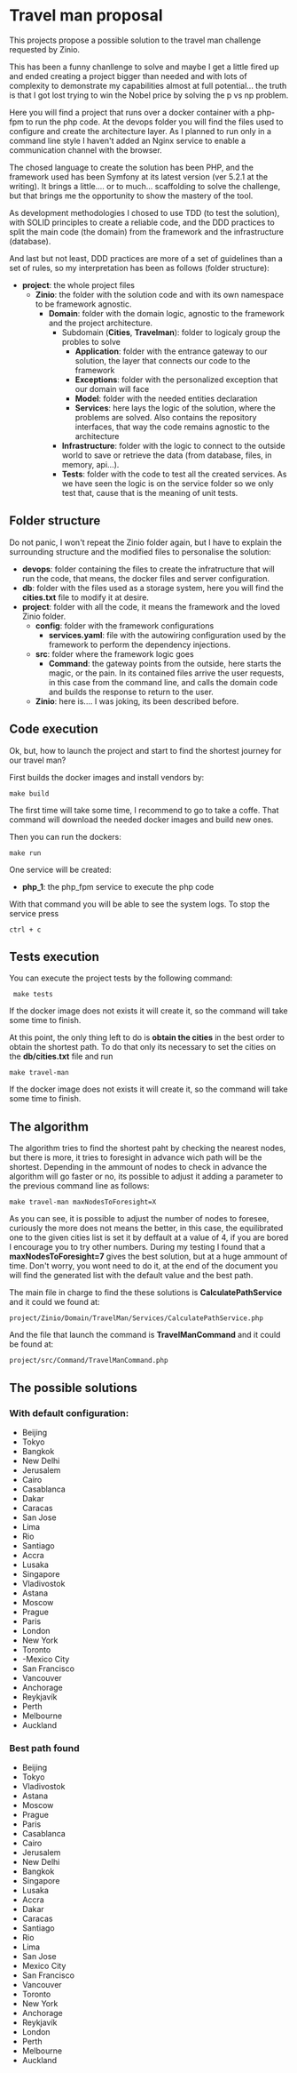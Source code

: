 # Travel man proposal

This projects propose a possible solution to the travel man challenge requested by Zinio.

This has been a funny chanllenge to solve and maybe I get a little fired up and ended creating a project bigger than needed and with lots of complexity to demonstrate my capabilities almost at full potential... the truth is that I got lost trying to win the Nobel price by solving the p vs np problem.

Here you will find a project that runs over a docker container with a php-fpm to run the php code. At the devops folder you will find the files used to configure and create the architecture layer. As I planned to run only in a command line style I haven't added an Nginx service to enable a communication channel with the browser.

The chosed language to create the solution has been PHP, and the framework used has been Symfony at its latest version (ver 5.2.1 at the writing). It brings a little.... or to much... scaffolding to solve the challenge, but that brings me the opportunity to show the mastery of the tool.

As development methodologies I chosed to use TDD (to test the solution), with SOLID principles to create a reliable code, and the DDD practices to split the main code (the domain) from the framework and the infrastructure (database).

And last but not least, DDD practices are more of a set of guidelines than a set of rules, so my interpretation has been as follows (folder structure):
	
 - **project**: the whole project files
	 - **Zinio**: the folder with the solution code and with its own namespace to be framework agnostic.
		 - **Domain**: folder with the domain logic, agnostic to the framework and the project architecture.
			 - Subdomain (**Cities**, **Travelman**): folder to logicaly group the probles to solve
				 - **Application**: folder with the entrance gateway to our solution, the layer that connects our code to the framework
				 - **Exceptions**: folder with the personalized exception that our domain will face
				 - **Model**: folder with the needed entities declaration
				 - **Services**: here lays the logic of the solution, where the problems are solved. Also contains the repository interfaces, that way the code remains agnostic to the architecture
			 - **Infrastructure**: folder with the logic to connect to the outside world to save or retrieve the data (from database, files, in memory, api...).
			 - **Tests**: folder with the code to test all the created services. As we have seen the logic is on the service folder so we only test that, cause that is the meaning of unit tests. 

## Folder structure

Do not panic, I won't repeat the Zinio folder again, but I have to explain the surrounding structure and the modified files to personalise the solution:
- **devops**: folder containing the files to create the infratructure that will run the code, that means, the docker files and server configuration.
- **db**: folder with the files used as a storage system, here you will find the **cities.txt** file to modify it at desire.
- **project**: folder with all the code, it means the framework and the loved Zinio folder.
  - **config**: folder with the framework configurations
    - **services.yaml**: file with the autowiring configuration used by the framework to perform the dependency injections.
  - **src**: folder where the framework logic goes
    - **Command**: the gateway points from the outside, here starts the magic, or the pain. In its contained files arrive the user requests, in this case from the command line, and calls the domain code and builds the response to return to the user.
  - **Zinio**: here is.... I was joking, its been described before.

## Code execution

Ok, but, how to launch the project and start to find the shortest journey for our travel man?

First builds the docker images and install vendors by: 

    make build

The first time will take some time, I recommend to go to take a coffe. That command will download the needed docker images and build new ones.

Then you can run the dockers:

    make run

One service will be created:

 - **php_1**: the php_fpm service to execute the php code

With that command you will be able to see the system logs. To stop the service press

    ctrl + c

## Tests execution

 You can execute the project tests by the following command:

     make tests

If the docker image does not exists it will create it, so the command will take some time to finish.

At this point, the only thing left to do is **obtain the cities** in the best order to obtain the shortest path. To do that only its necessary to set the cities on the **db/cities.txt** file and run

    make travel-man

If the docker image does not exists it will create it, so the command will take some time to finish.

## The algorithm

The algorithm tries to find the shortest paht by checking the nearest nodes, but there is more, it tries to foresight in advance wich path will be the shortest. Depending in the ammount of nodes to check in advance the algorithm will go faster or no, its possible to adjust it adding a parameter to the previous command line as follows:

    make travel-man maxNodesToForesight=X

As you can see, it is possible to adjust the number of nodes to foresee, curiously the more does not means the better, in this case, the equilibrated one to the given cities list is set it by deffault at a value of 4, if you are bored I encourage you to try other numbers. During my testing I found that a **maxNodesToForesight=7** gives the best solution, but at a huge ammount of time. Don't worry, you wont need to do it, at the end of the document you will find the generated list with the default value and the best path.

The main file in charge to find the these solutions is **CalculatePathService** and it could we found at:

    project/Zinio/Domain/TravelMan/Services/CalculatePathService.php

And the file that launch the command is **TravelManCommand** and it could be found at:

    project/src/Command/TravelManCommand.php

## The possible solutions

### With default configuration:

 - Beijing
 - Tokyo
 - Bangkok
 - New Delhi
 - Jerusalem
 - Cairo
 - Casablanca
 - Dakar
 - Caracas
 - San Jose
 - Lima
 - Rio
 - Santiago
 - Accra
 - Lusaka
 - Singapore
 - Vladivostok
 - Astana
 - Moscow
 - Prague
 - Paris
 - London
 - New York
 - Toronto
- -Mexico City
 - San Francisco
- Vancouver
- Anchorage
- Reykjavík
- Perth
- Melbourne
- Auckland

### Best path found

- Beijing
- Tokyo
- Vladivostok
- Astana
- Moscow
- Prague
- Paris
- Casablanca
- Cairo
- Jerusalem
- New Delhi
- Bangkok
- Singapore
- Lusaka
- Accra
- Dakar
- Caracas
- Santiago
- Rio
- Lima
- San Jose
- Mexico City
- San Francisco
- Vancouver
- Toronto
- New York
- Anchorage
- Reykjavík
- London
- Perth
- Melbourne
- Auckland

